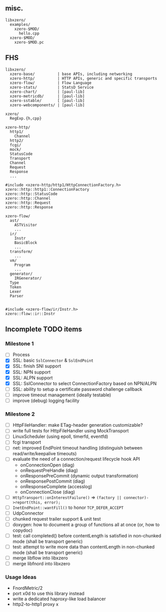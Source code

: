 ## misc.

```
libxzero/
  examples/
    xzero-$MOD/
      hello.cpp
  xzero-$MOD/
    xzero-$MOD.pc
```

## FHS

```
libxzero/
  xzero-base/          | base APIs, including networking
  xzero-http/          | HTTP APIs, generic and specific transports
  xzero-flow/          | Flow Language
  xzero-stats/         | StatsD Service
  xzero-chart/         | [paul-lib]
  xzero-metricdb/      | [paul-lib]
  xzero-sstable/       [ [paul-lib]
  xzero-webcomponents/ | [paul-lib]

xzero/
  RegExp.{h,cpp}

xzero-http/
  http1/
    Channel
  http2/
  fcgi/
  mock/
  StatusCode
  Transport
  Channel
  Request
  Response
  ...

#include <xzero-http/http1/HttpConnectionFactory.h>
xzero::http::http1::ConnectionFactory
xzero::http::StatusCode
xzero::http::Channel
xzero::http::Request
xzero::http::Response

xzero-flow/
  ast/
    ASTVisitor
    ...
  ir/
    Instr
    BasicBlock
    ...
  transform/
    ...
  vm/
    Program
    ...
  generator/
    IRGenerator/
  Type
  Token
  Lexer
  Parser


#include <xzero-flow/ir/Instr.h>
xzero::flow::ir::Instr

```

## Incomplete TODO items

### Milestone 1

- [ ] Process
- [x] SSL: basic `SslConnector` & `SslEndPoint`
- [x] SSL: finish SNI support
- [x] SSL: NPN support
- [x] SSL: ALPN support
- [x] SSL: SslConnector to select ConnectionFactory based on NPN/ALPN
- [ ] SSL: ability to setup a certificate password challenge callback
- [ ] improve timeout management (ideally testable)
- [ ] improve (debug) logging facility

### Milestone 2

- [ ] HttpFileHandler: make ETag-header generation customizable?
- [ ] write full tests for HttpFileHandler using MockTransport
- [ ] LinuxScheduler (using epoll, timerfd, eventfd)
- [ ] fcgi transport
- [ ] net: improved EndPoint timeout handling
      (distinguish between read/write/keepalive timeouts)
- [ ] evaluate the need of a connection/request lifecycle hook API
  - onConnectionOpen (diag)
  - onRequestPreHandle (diag)
  - onResponsePreCommit (dynamic output transformation)
  - onResponsePostCommit (diag)
  - onResponseComplete (accesslog)
  - onConnectionClose (diag)
- [ ] `HttpTransport::onInterestFailure()` => `(factory || connector)->report(this, error);`
- [ ] `InetEndPoint::wantFill()` to honor `TCP_DEFER_ACCEPT`
- [ ] UdpConnector
- [ ] chunked request trailer support & unit test
- [ ] doxygen: how to document a group of functions all at once (or, how to copydoc)
- [ ] test: call completed() before contentLength is satisfied in non-chunked mode (shall be transport generic)
- [ ] test: attempt to write more data than contentLength in non-chunked mode (shall be transport generic)
- [ ] merge libflow into libxzero
- [ ] merge libfnord into libxzero

### Usage Ideas

- FnordMetric/2
- port x0d to use this library instead
- write a dedicated haproxy-like load balancer
- http2-to-http1 proxy
x
